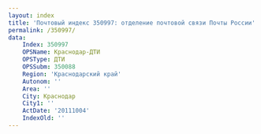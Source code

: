 ```yaml
---
layout: index
title: 'Почтовый индекс 350997: отделение почтовой связи Почты России'
permalink: /350997/
data:
    Index: 350997
    OPSName: Краснодар-ДТИ
    OPSType: ДТИ
    OPSSubm: 350088
    Region: 'Краснодарский край'
    Autonom: ''
    Area: ''
    City: Краснодар
    City1: ''
    ActDate: '20111004'
    IndexOld: ''
---
```

